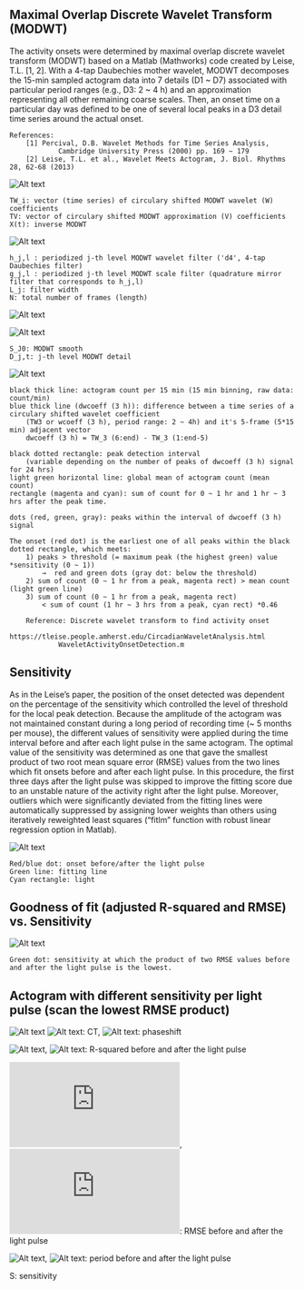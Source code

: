 ## Maximal Overlap Discrete Wavelet Transform (MODWT)
The activity onsets were determined by maximal overlap discrete wavelet transform (MODWT) based on a Matlab (Mathworks) code created by Leise, T.L. [1, 2]. With a 4-tap Daubechies mother wavelet, MODWT decomposes the 15-min sampled actogram data into 7 details (D1 ~ D7) associated with particular period ranges (e.g., D3: 2 ~ 4 h) and an approximation representing all other remaining coarse scales. Then, an onset time on a particular day was defined to be one of several local peaks in a D3 detail time series around the actual onset.

	References:
		[1] Percival, D.B. Wavelet Methods for Time Series Analysis,
				Cambridge University Press (2000) pp. 169 ~ 179
		[2] Leise, T.L. et al., Wavelet Meets Actogram, J. Biol. Rhythms 28, 62-68 (2013)

![Alt text](README_figures/C2-155-11_MODWT.png?raw=true "Actogram MODWT decomposition")

	TW_i: vector (time series) of circulary shifted MODWT wavelet (W) coefficients
	TV: vector of circulary shifted MODWT approximation (V) coefficients
	X(t): inverse MODWT

![Alt text](https://latex.codecogs.com/svg.latex?\Large&space;W_{j,t}&space;=&space;\sum_{l=0}^{L_j-1}&space;h_{j,l}&space;~x_{t-1&space;~mod~&space;N}~~~~~~~~~~V_{j,t}&space;=&space;\sum_{l=0}^{L_j-1}&space;g_{j,l}&space;~x_{t-1&space;~mod~&space;N})

	h_j,l : periodized j-th level MODWT wavelet filter ('d4', 4-tap Daubechies filter)
	g_j,l : periodized j-th level MODWT scale filter (quadrature mirror filter that corresponds to h_j,l)
	L_j: filter width
	N: total number of frames (length)

![Alt text](https://latex.codecogs.com/svg.latex?\Large&space;X(t)&space;=&space;S_{J0,t}&space;&plus;&space;\sum_{j=1}^{J0=7}&space;D_{j,t})

![Alt text](https://latex.codecogs.com/svg.latex?\Large&S_{J0,t}&space;=&space;\sum_{l=0}^{N-1}&space;g_{j,l}&space;~V_{j,~t&plus;l~&space;mod~&space;N}~~~~~~~~~~D_{j,t}&space;=&space;\sum_{l=0}^{N-1}&space;h_{j,l}&space;~W_{j,~t&plus;l~&space;mod~&space;N})

	S_J0: MODWT smooth
	D_j,t: j-th level MODWT detail


![Alt text](README_figures/C2-155-11_Day45_Sensitivity0.0_0.8.png?raw=true "Actogram MODWT decomposition")

	black thick line: actogram count per 15 min (15 min binning, raw data: count/min)
	blue thick line (dwcoeff (3 h)): difference between a time series of a circulary shifted wavelet coefficient
		(TW3 or wcoeff (3 h), period range: 2 ~ 4h) and it's 5-frame (5*15 min) adjacent vector
		dwcoeff (3 h) = TW_3 (6:end) - TW_3 (1:end-5)

	black dotted rectangle: peak detection interval
		(variable depending on the number of peaks of dwcoeff (3 h) signal for 24 hrs)
	light green horizontal line: global mean of actogram count (mean count)
	rectangle (magenta and cyan): sum of count for 0 ~ 1 hr and 1 hr ~ 3 hrs after the peak time.

	dots (red, green, gray): peaks within the interval of dwcoeff (3 h) signal

	The onset (red dot) is the earliest one of all peaks within the black dotted rectangle, which meets:
		1) peaks > threshold (= maximum peak (the highest green) value *sensitivity (0 ~ 1))
			→  red and green dots (gray dot: below the threshold)
		2) sum of count (0 ~ 1 hr from a peak, magenta rect) > mean count (light green line)
		3) sum of count (0 ~ 1 hr from a peak, magenta rect)
			< sum of count (1 hr ~ 3 hrs from a peak, cyan rect) *0.46

		Reference: Discrete wavelet transform to find activity onset
			https://tleise.people.amherst.edu/CircadianWaveletAnalysis.html
				WaveletActivityOnsetDetection.m

## Sensitivity
As in the Leise’s paper, the position of the onset detected was dependent on the percentage of the sensitivity which controlled the level of threshold for the local peak detection. Because the amplitude of the actogram was not maintained constant during a long period of recording time (~ 5 months per mouse), the different values of sensitivity were applied during the time interval before and after each light pulse in the same actogram. The optimal value of the sensitivity was determined as one that gave the smallest product of two root mean square error (RMSE) values from the two lines which fit onsets before and after each light pulse. In this procedure, the first three days after the light pulse was skipped to improve the fitting score due to an unstable nature of the activity right after the light pulse. Moreover, outliers which were significantly deviated from the fitting lines were automatically suppressed by assigning lower weights than others using iteratively reweighted least squares (“fitlm” function with robust linear regression option in Matlab).

![Alt text](README_figures/Actogram_onsets_with_different_sensitivities.png?raw=true "Actogram onsets with different sensitivities")

	Red/blue dot: onset before/after the light pulse
	Green line: fitting line
	Cyan rectangle: light

## Goodness of fit (adjusted R-squared and RMSE) vs. Sensitivity

![Alt text](README_figures/R2_RMSE_vs_Sensitivity.png?raw=true "R-squared and RMSE vs. Sensitivity")

	Green dot: sensitivity at which the product of two RMSE values before and after the light pulse is the lowest.


## Actogram with different sensitivity per light pulse (scan the lowest RMSE product)

![Alt text](README_figures/Actogram_Npas4--_C2-155-11.png?raw=true "R-squared and RMSE vs. Sensitivity")
![Alt text](https://latex.codecogs.com/svg.latex?\phi): CT, 
![Alt text](https://latex.codecogs.com/svg.latex?\Delta\phi): phaseshift

![Alt text](https://latex.codecogs.com/svg.latex?R^2_b),
![Alt text](https://latex.codecogs.com/svg.latex?R^2_a): R-squared before and after the light pulse

![Alt text](https://latex.codecogs.com/svg.latex?RMSE_b),
![Alt text](https://latex.codecogs.com/svg.latex?RMSE_a): RMSE before and after the light pulse

![Alt text](https://latex.codecogs.com/svg.latex?\tau_b),
![Alt text](https://latex.codecogs.com/svg.latex?\tau_a): period before and after the light pulse

S: sensitivity

